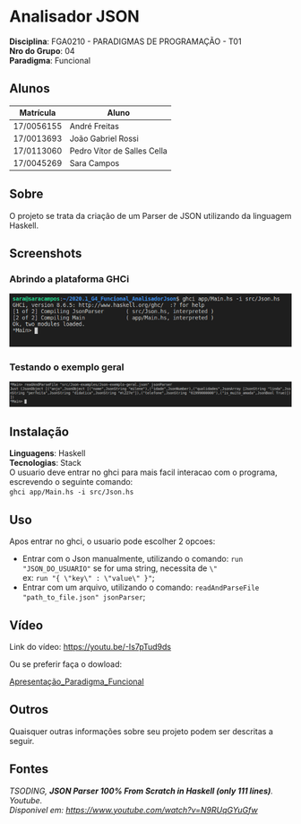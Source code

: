 # Analisador JSON

**Disciplina**: FGA0210 - PARADIGMAS DE PROGRAMAÇÃO - T01 <br>
**Nro do Grupo**: 04<br>
**Paradigma**: Funcional<br>

## Alunos
|Matrícula | Aluno |
| -- | -- |
| 17/0056155  |  André Freitas |
| 17/0013693  |  João Gabriel Rossi |
| 17/0113060  |  Pedro Vítor de Salles Cella |
| 17/0045269  |  Sara Campos |
 
## Sobre 
O projeto se trata da criação de um Parser de JSON utilizando da linguagem Haskell. 

## Screenshots

### Abrindo a plataforma GHCi
![Abrindo a plataforma GHCi](static/print1.png)

### Testando o exemplo geral
![Testando o exemplo geral](static/print2.png)
## Instalação 
**Linguagens**: Haskell<br>
**Tecnologias**: Stack<br>
O usuario deve entrar no ghci para mais facil interacao com o programa, escrevendo o seguinte comando:  
`ghci app/Main.hs -i src/Json.hs`

## Uso 
Apos entrar no ghci, o usuario pode escolher 2 opcoes:
- Entrar com o Json manualmente, utilizando o comando: `run "JSON_DO_USUARIO"` se for uma string, necessita de `\"`  
  ex: `run "{ \"key\" : \"value\" }"`;
- Entrar com um arquivo, utilizando o comando: `readAndParseFile "path_to_file.json" jsonParser`;

## Vídeo

Link do vídeo: https://youtu.be/-Is7pTud9ds

Ou se preferir faça o dowload:
 
<a href="./zoom_6.mp4">
    <p>Apresentação_Paradigma_Funcional</p>
</a>

## Outros 
Quaisquer outras informações sobre seu projeto podem ser descritas a seguir.

## Fontes
*TSODING, **JSON Parser 100% From Scratch in Haskell (only 111 lines)**. Youtube.  
Disponivel em: <https://www.youtube.com/watch?v=N9RUqGYuGfw>*
